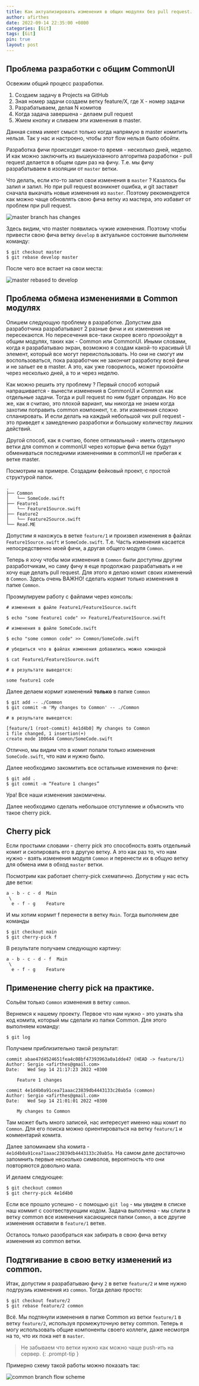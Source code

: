 ```yaml
---
title: Как актуализировать изменения в общих модулях без pull request.
author: afirthes
date: 2022-09-14 22:35:00 +0800
categories: [Git]
tags: [Git]
pin: true
layout: post
---
```


## Проблема разработки с общим CommonUI

Освежим общий процесс разработки.

1. Создаем задачу в Projects на GitHub
2. Зная номер задачи создаем ветку feature/X, где X - номер задачи
3. Разрабатываем, делая N комитов
4. Когда задача завершена - делаем pull request
5. Жмем кнопку и сливаем эти изменения в master.

Данная схема имеет смысл только когда напрямую в master комитить нельзя. Так у нас и настроено, чтобы этот flow нельзя
было обойти.

Разработка фичи происходит какое-то время - несколько дней, неделю. И как можно заключить из вышеуказанного алгоритма
разработки - pull request делается в общем один раз на фичу. Т.е. мы фичу разрабатываем в изоляции от `master` ветки.

Что делать, если кто-то залил свои изменения в `master` ? Казалось бы залил и залил. Но при pull request возникнет
ошибка, и git заставит сначала выкачать новые изменения из `master`. Поэтому рекомендуется как можно чаще обновлять свою
фича ветку из мастера, это избавит от проблем при pull request.

![master branch has changes](/assets/images/master-has-changes.png)

Здесь видим, что master появились чужие изменения. Поэтому чтобы привести свою фича ветку
`develop` в актуальное состояние выполняем команду:

```console
$ git checkout master
$ git rebase develop master
```

После чего все встает на свои места:

![master rebased to develop](/assets/images/mater-rebased.png)

## Проблема обмена изменениями в Common модулях

Опишем следующую проблему в разработке. Допустим два разработчика разрабатывают 2 разные фичи и их изменения не
пересекаются. Но пересечения все-таки скорее всего произойдут в общим модулях, таких как - Common или CommonUI. Иными
словами, когда я разрабатываю экран, возможно я создам какой-то красивый UI элемент, который все могут переиспользовать.
Но они не смогут им воспользоваться, пока разработчик не закончит разработку всей фичи и не зальет ее в master. А это,
как уже говорилось, может произойти через несколько дней, а то и через неделю.

Как можно решить эту проблему ? Первый способ который напрашивается - вынести изменения в CommonUI и Common как
отдельные задачи. Тогда и pull request по ним будет оправдан. Но все же, как я считаю, это плохой вариант, мы никогда не
знаем когда захотим поправить common компонент, т.е. эти изменения сложно спланировать. И если делать на каждый
небольшой чих pull request - это приведет к замедлению разработки и большому количеству лишних действий.

Другой способ, как я считаю, более оптимальный - иметь отдельную ветки для common и commonUI через которые фича ветки
будут обмениваться последними изменениями в commonUI не прибегая к ветке master.

Посмотрим на примере. Создадим фейковый проект, с простой структурой папок.

```console
.
├── Common
│   └── SomeCode.swift
├── Feature1
│   └── Feature1Source.swift
├── Feature2
│   └── Feature2Source.swift
└── Read.ME
```

Допустим я нахожусь в ветке `feature/1` и произвел изменения в файлах `Feature1Source.swift` и `SomeCode.swift`. Т.е.
Часть изменения касается непосредственно моей фичи, а другая общего модуля `Common`.

Теперь я хочу чтобы мои изменения в `Common` были доступны другим разработчикам, но саму фичу я еще продолжаю
разрабатывать и не хочу еще делать pull request. Для этого я делаю комит своих изменений в `Common`. Здесь очень ВАЖНО!
сделать кормит только изменения в папке `Common`.

Проэмулируем работу с файлами через консоль:

```console
# изменения в файле Feature1/Feature1Source.swift

$ echo "some feature1 code" >> Feature1/Feature1Source.swift

# изменения в файле SomeCode.swift

$ echo "some common code" >> Common/SomeCode.swift

# убедиться что в файлах изменения добавились можно командой

$ cat Feature1/Feature1Source.swift

# в результате выведется:

some feature1 code
```

Далее делаем кормит изменений **только** в папке `Common`

```console
$ git add -- ./Common
$ git commit -m 'My changes to Common' -- ./Common

# в результате выведется:

[feature/1 (root-commit) 4e1d4b0] My changes to Common
1 file changed, 1 insertion(+)
create mode 100644 Common/SomeCode.swift
```

Отлично, мы видим что в комит попали только изменения `SomeCode.swift`, что нам и нужно было.

Далее необходимо закомитить все остальные изменения по фиче:

```console
$ git add .
$ git commit -m “Feature 1 changes”
```

Ура! Все наши изменения закомичены.

Далее необходимо сделать небольшое отступление и объяснить что такое cherry pick.

## Cherry pick

Если простыми словами - cherry pick это способность взять отдельный комит и скопировать его в другую ветку. А это как раз
то, что нам нужно - взять изменения модуля `Common` и перенести их в общую ветку для обмена ими в обход `master` ветки.

Посмотрим как работает cherry-pick схематично. Допустим у нас есть две ветки:

```console
a - b - c - d  Main
 \
  e - f - g    Feature
```

И мы хотим кормит f перенести в ветку `Main`. Тогда выполняем две команды

```console
$ git checkout main
$ git cherry-pick f
```

В результате получаем следующую картину:

```console
a - b - c - d - f  Main
 \
  e - f - g    Feature
```

## Применение cherry pick на практике.

Сольём только `Common` изменения в ветку `common`.

Вернемся к нашему проекту. Первое что нам нужно - это узнать sha код комита, который мы сделали из папки Common. Для
этого выполняем команду:

```console
$ git log
```

Получаем приблизительно такой результат:

```console
commit abae47d4524651fea4c08bf47393963a0a1dde47 (HEAD -> feature/1)
Author: Sergio <afirthes@gmail.com>
Date:   Wed Sep 14 21:17:23 2022 +0300

    Feature 1 changes

commit 4e1d4b0a91cea71aaac23839db4443133c20ab5a (common)
Author: Sergio <afirthes@gmail.com>
Date:   Wed Sep 14 21:01:01 2022 +0300

    My changes to Common

```

Там может быть много записей, нас интересует именно наш комит по `Common`. Для его поиска можно ориентироваться на
ветку `feature/1` и комментарий комита.

Далее запоминаем sha комита - `4e1d4b0a91cea71aaac23839db4443133c20ab5a`. На самом деле достаточно запомнить первые
несколько символов, вероятность что они повторяются довольно мала.

И делаем следующее:

```console
$ git checkout common
$ git cherry-pick 4e1d4b0
```

Если все прошло успешно - с помощью `git log` - мы увидем в списке наш коммит с соотвествующим кодом. Задача выполнена -
мы слили в ветку common все изменения касающиеся папки `Common`, а все другие изменения оставили в `feature/1` ветке.

Осталось только разобраться как забирать в свою фича ветку изменения из common ветки.

## Подтягивание в свою ветку изменений из common.

Итак, допустим я разрабатываю фичу `2` в ветке `feature/2` и мне нужно подгрузиь изменения из `common`. Тогда делаю
просто:

```console
$ git checkout feature/2
$ git rebase feature/2 common
```

Всё. Мы подтянули изменения в папке Common из ветки `feature/1` в ветку `feature/2`, используя промежуточную ветку
common. Теперь я могу использовать общие компоненты своего коллеги, даже несмотря на то, что их пока нет в `master`.

> Не забываем что ветки нужно как можно чаще push-ить на сервер.
{: .prompt-tip }

Примерно схему такой работы можно показать так:

![common branch flow scheme](/assets/images/common-flow-scheme.png)




